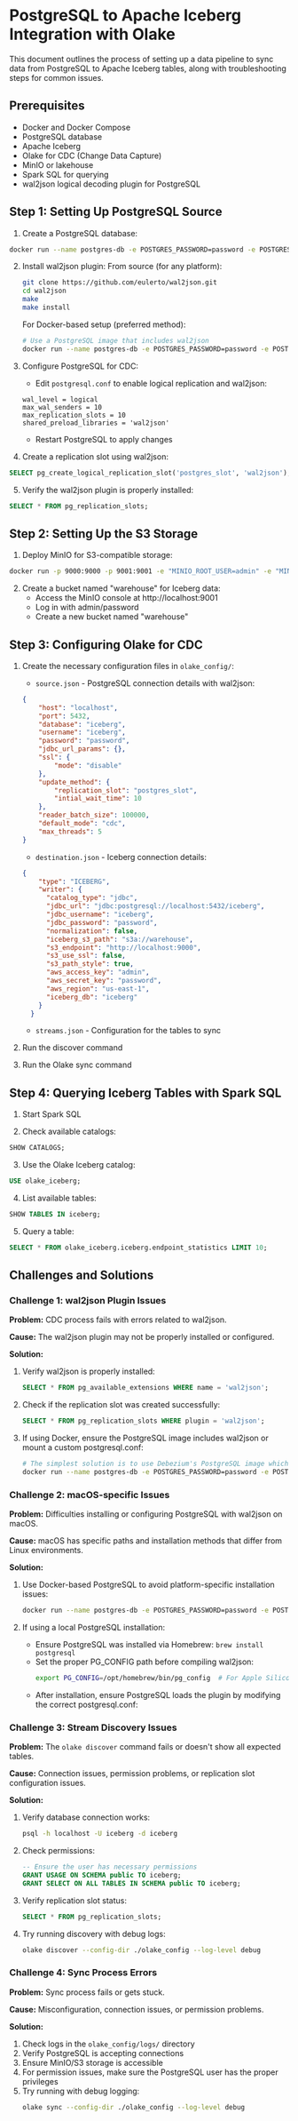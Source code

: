 # PostgreSQL to Apache Iceberg Integration with Olake

This document outlines the process of setting up a data pipeline to sync data from PostgreSQL to Apache Iceberg tables, along with troubleshooting steps for common issues.

## Prerequisites

- Docker and Docker Compose
- PostgreSQL database
- Apache Iceberg
- Olake for CDC (Change Data Capture)
- MinIO or lakehouse
- Spark SQL for querying
- wal2json logical decoding plugin for PostgreSQL

## Step 1: Setting Up PostgreSQL Source

1. Create a PostgreSQL database:

```bash
docker run --name postgres-db -e POSTGRES_PASSWORD=password -e POSTGRES_USER=iceberg -e POSTGRES_DB=iceberg -p 5432:5432 -d postgres:13
```

2. Install wal2json plugin:
   From source (for any platform):

   ```bash
   git clone https://github.com/eulerto/wal2json.git
   cd wal2json
   make
   make install
   ```

   For Docker-based setup (preferred method):
   ```bash
   # Use a PostgreSQL image that includes wal2json
   docker run --name postgres-db -e POSTGRES_PASSWORD=password -e POSTGRES_USER=iceberg -e POSTGRES_DB=iceberg -p 5432:5432 -d debezium/postgres:13
   ```

3. Configure PostgreSQL for CDC:
   - Edit `postgresql.conf` to enable logical replication and wal2json:
   ```
   wal_level = logical
   max_wal_senders = 10
   max_replication_slots = 10
   shared_preload_libraries = 'wal2json'
   ```
   - Restart PostgreSQL to apply changes

4. Create a replication slot using wal2json:
```sql
SELECT pg_create_logical_replication_slot('postgres_slot', 'wal2json');
```

5. Verify the wal2json plugin is properly installed:
```sql
SELECT * FROM pg_replication_slots;
```

## Step 2: Setting Up the S3 Storage

1. Deploy MinIO for S3-compatible storage:

```bash
docker run -p 9000:9000 -p 9001:9001 -e "MINIO_ROOT_USER=admin" -e "MINIO_ROOT_PASSWORD=password" minio/minio server /data --console-address ":9001"
```

2. Create a bucket named "warehouse" for Iceberg data:
   - Access the MinIO console at http://localhost:9001
   - Log in with admin/password
   - Create a new bucket named "warehouse"

## Step 3: Configuring Olake for CDC

1. Create the necessary configuration files in `olake_config/`:

   - `source.json` - PostgreSQL connection details with wal2json:
   ```json
   {
       "host": "localhost",
       "port": 5432,
       "database": "iceberg",
       "username": "iceberg",
       "password": "password",
       "jdbc_url_params": {},
       "ssl": {
           "mode": "disable"
       },
       "update_method": {
           "replication_slot": "postgres_slot",
           "intial_wait_time": 10
       },
       "reader_batch_size": 100000,
       "default_mode": "cdc",
       "max_threads": 5
   }
   ```

   - `destination.json` - Iceberg connection details:
   ```json
   {
       "type": "ICEBERG",
       "writer": {
         "catalog_type": "jdbc",
         "jdbc_url": "jdbc:postgresql://localhost:5432/iceberg",
         "jdbc_username": "iceberg",
         "jdbc_password": "password",
         "normalization": false,
         "iceberg_s3_path": "s3a://warehouse",
         "s3_endpoint": "http://localhost:9000",
         "s3_use_ssl": false,
         "s3_path_style": true,
         "aws_access_key": "admin",
         "aws_secret_key": "password",
         "aws_region": "us-east-1",
         "iceberg_db": "iceberg"
       }
     }
   ```

   - `streams.json` - Configuration for the tables to sync

2. Run the discover command

3. Run the Olake sync command

## Step 4: Querying Iceberg Tables with Spark SQL

1. Start Spark SQL

2. Check available catalogs:
```sql
SHOW CATALOGS;
```

3. Use the Olake Iceberg catalog:
```sql
USE olake_iceberg;
```

4. List available tables:
```sql
SHOW TABLES IN iceberg;
```

5. Query a table:
```sql
SELECT * FROM olake_iceberg.iceberg.endpoint_statistics LIMIT 10;
```

## Challenges and Solutions

### Challenge 1: wal2json Plugin Issues

**Problem:** CDC process fails with errors related to wal2json.

**Cause:** The wal2json plugin may not be properly installed or configured.

**Solution:**
1. Verify wal2json is properly installed:
   ```sql
   SELECT * FROM pg_available_extensions WHERE name = 'wal2json';
   ```

2. Check if the replication slot was created successfully:
   ```sql
   SELECT * FROM pg_replication_slots WHERE plugin = 'wal2json';
   ```

3. If using Docker, ensure the PostgreSQL image includes wal2json or mount a custom postgresql.conf:
   ```bash
   # The simplest solution is to use Debezium's PostgreSQL image which includes wal2json
   docker run --name postgres-db -e POSTGRES_PASSWORD=password -e POSTGRES_USER=iceberg -e POSTGRES_DB=iceberg -p 5432:5432 -d debezium/postgres:13
   ```

### Challenge 2: macOS-specific Issues

**Problem:** Difficulties installing or configuring PostgreSQL with wal2json on macOS.

**Cause:** macOS has specific paths and installation methods that differ from Linux environments.

**Solution:**
1. Use Docker-based PostgreSQL to avoid platform-specific installation issues:
   ```bash
   docker run --name postgres-db -e POSTGRES_PASSWORD=password -e POSTGRES_USER=iceberg -e POSTGRES_DB=iceberg -p 5432:5432 -d debezium/postgres:13
   ```

2. If using a local PostgreSQL installation:
   - Ensure PostgreSQL was installed via Homebrew: `brew install postgresql`
   - Set the proper PG_CONFIG path before compiling wal2json:
     ```bash
     export PG_CONFIG=/opt/homebrew/bin/pg_config  # For Apple Silicon Macs
     ```
   - After installation, ensure PostgreSQL loads the plugin by modifying the correct postgresql.conf:

### Challenge 3: Stream Discovery Issues

**Problem:** The `olake discover` command fails or doesn't show all expected tables.

**Cause:** Connection issues, permission problems, or replication slot configuration issues.

**Solution:**
1. Verify database connection works:
   ```bash
   psql -h localhost -U iceberg -d iceberg
   ```

2. Check permissions:
   ```sql
   -- Ensure the user has necessary permissions
   GRANT USAGE ON SCHEMA public TO iceberg;
   GRANT SELECT ON ALL TABLES IN SCHEMA public TO iceberg;
   ```

3. Verify replication slot status:
   ```sql
   SELECT * FROM pg_replication_slots;
   ```

4. Try running discovery with debug logs:
   ```bash
   olake discover --config-dir ./olake_config --log-level debug
   ```

### Challenge 4: Sync Process Errors

**Problem:** Sync process fails or gets stuck.

**Cause:** Misconfiguration, connection issues, or permission problems.

**Solution:**
1. Check logs in the `olake_config/logs/` directory
2. Verify PostgreSQL is accepting connections
3. Ensure MinIO/S3 storage is accessible
4. For permission issues, make sure the PostgreSQL user has the proper privileges
5. Try running with debug logging:
   ```bash
   olake sync --config-dir ./olake_config --log-level debug
   ```
